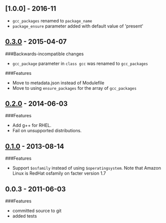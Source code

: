 ## [1.0.0] - 2016-11
  - `gcc_packages` renamed to `package_name`
  - `package_ensure` parameter added with default value of 'present'

## [0.3.0] - 2015-04-07
###Backwards-incompatible changes
- `gcc_package` parameter in `class gcc` was renamed to `gcc_packages`

###Features
- Move to metadata.json instead of Modulefile
- Move to using `ensure_packages` for the array of `gcc_packages`

## [0.2.0] - 2014-06-03
###Features
- Add g++ for RHEL.
- Fail on unsupported distributions.

## [0.1.0] - 2013-08-14
###Features
- Support `$osfamily` instead of using `$operatingsystem`. Note that
Amazon Linux is RedHat osfamily on facter version 1.7

## 0.0.3 - 2011-06-03
###Features
- committed source to git
- added tests

[0.1.0]: https://github.com/puppetlabs/puppetlabs-gcc/compare/0.0.3...0.1.0
[0.2.0]: https://github.com/puppetlabs/puppetlabs-gcc/compare/0.1.0...0.2.0
[0.3.0]: https://github.com/puppetlabs/puppetlabs-gcc/compare/0.2.0...0.3.0
